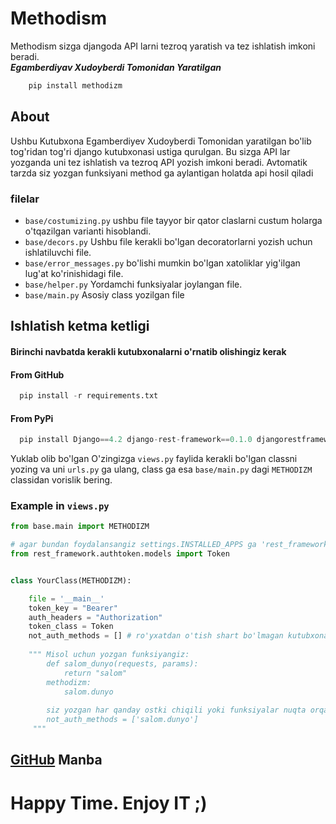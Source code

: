 # Methodism
Methodism sizga djangoda API larni tezroq yaratish va tez ishlatish imkoni beradi.  
***Egamberdiyav Xudoyberdi Tomonidan Yaratilgan***

```python
    pip install methodizm
```
## About
Ushbu Kutubxona Egamberdiyev Xudoyberdi Tomonidan yaratilgan bo'lib tog'ridan tog'ri django 
kutubxonasi ustiga qurulgan. Bu sizga API lar yozganda uni tez ishlatish va tezroq API yozish imkoni beradi.
Avtomatik tarzda siz yozgan funksiyani method ga aylantigan holatda api hosil qiladi

### filelar
* ``base/costumizing.py``  ushbu file tayyor bir qator claslarni custum holarga o'tqazilgan varianti hisoblandi.  
* ``base/decors.py`` Ushbu file kerakli bo'lgan decoratorlarni yozish uchun ishlatiluvchi file.
* ``base/error_messages.py`` bo'lishi mumkin bo'lgan xatoliklar yig'ilgan lug'at ko'rinishidagi file.   
* ``base/helper.py`` Yordamchi funksiyalar joylangan file.   
* ``base/main.py`` Asosiy class yozilgan file



## Ishlatish ketma ketligi

#### Birinchi navbatda kerakli kutubxonalarni o'rnatib olishingiz kerak
#### From GitHub
``` python
  pip install -r requirements.txt
```  
#### From PyPi
``` python
  pip install Django==4.2 django-rest-framework==0.1.0 djangorestframework==3.14.0
```  

Yuklab olib bo'lgan O'zingizga  `views.py` faylida kerakli bo'lgan classni yozing va uni `urls.py` ga ulang,
class ga esa `base/main.py` dagi `METHODIZM` classidan vorislik bering.  
### Example in `views.py`


```python
from base.main import METHODIZM

# agar bundan foydalansangiz settings.INSTALLED_APPS ga 'rest_framework.authtoken' ni qo'shib qo'ying
from rest_framework.authtoken.models import Token 


class YourClass(METHODIZM):

    file = '__main__'
    token_key = "Bearer"
    auth_headers = "Authorization"
    token_class = Token
    not_auth_methods = [] # ro'yxatdan o'tish shart bo'lmagan kutubxonalarni qo'shib qo'ying
    
    """ Misol uchun yozgan funksiyangiz:
        def salom_dunyo(requests, params):
            return "salom"
        methodizm:
            salom.dunyo
        
        siz yozgan har qanday ostki chiqili yoki funksiyalar nuqta orqali avtomatik ajratiladi!
        not_auth_methods = ['salom.dunyo']
     """
```

## [GitHub](https://github.com/xudoyberdi123/Methodism) Manba 


# Happy Time. Enjoy IT ;)


